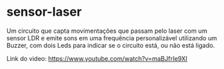 # sensor-laser
Um circuito que capta movimentações que passam pelo laser com um sensor LDR e emite sons em uma frequência personalizável utilizando um Buzzer, com dois Leds para indicar se o circuito está, ou não está ligado.

Link do video: https://www.youtube.com/watch?v=maBJfrIe9XI

